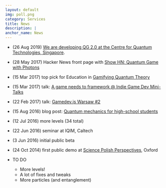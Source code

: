 ```yaml
---
layout: default
img: poll.png
category: Services
title: News
description: |
anchor_name: News
---
```


* (26 Aug 2019) [We are developing QG 2.0 at the Centre for Quantum Technologies, Singapore](https://medium.com/quantum-photons).
* (28 May 2017) Hacker News front page with [Show HN: Quantum Game with Photons](https://news.ycombinator.com/item?id=14432176)
* (15 Mar 2017) top pick for Education in [Gamifying Quantum Theory](http://thequantumtimes.org/2017/03/gamifying-quantum-theory/)
* (15 Mar 2017) talk: [A game needs to framework @ Indie Game Dev Mini-Talks](https://speakerdeck.com/pmigdal/a-game-needs-to-framework)
* (22 Feb 2017) talk: [Gamedev.js Warsaw #2](https://www.facebook.com/events/1807171672869620/)
* (15 Aug 2016) blog post: [Quantum mechanics for high-school students](http://p.migdal.pl/2016/08/15/quantum-mechanics-for-high-school-students.html)
* (12 Jul 2016) more levels (34 total)
* (22 Jun 2016) seminar at IQIM, Caltech
* (3 Jun 2016) initial public beta
* (24 Oct 2014) first public demo at [Science Polish Perspectives](http://www.polishperspectives.org/spp-2014/), Oxford

* TO DO
	* More levels!
	* A lot of fixes and tweaks
	* More particles (and entanglement)
